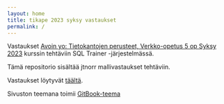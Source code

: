 ```yaml
---
layout: home
title: tikape 2023 syksy vastaukset
permalink: /
---
```


Vastaukset [Avoin yo: Tietokantojen perusteet, Verkko-opetus 5 op Syksy 2023](https://studies.helsinki.fi/kurssit/toteutus/otm-7a08b72f-b09c-4265-8619-322e4fd1d853/TKT10004) kurssin tehtäviin SQL Trainer -järjestelmässä.

Tämä repositorio sisältää jtnorr mallivastaukset tehtäviin.

Vastaukset löytyvät [täältä][1].

Sivuston teemana toimii [GitBook-teema][2]

[1]: https://jtnorr.github.io/tikape-syksy-2023-vastaukset/pages/vastaukset/
[2]: https://sighingnow.github.io/jekyll-gitbook/
